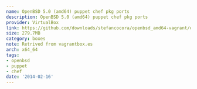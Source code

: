 ```yaml
---
name: OpenBSD 5.0 (amd64) puppet chef pkg ports
description: OpenBSD 5.0 (amd64) puppet chef pkg ports
provider: VirtualBox
link: https://github.com/downloads/stefancocora/openbsd_amd64-vagrant/openbsd50_amd64.box
size: 279.7MB
category: boxes
note: Retrived from vagrantbox.es
arch: x64_64
tags:
- openbsd
- puppet
- chef
date: '2014-02-16'
---
```


